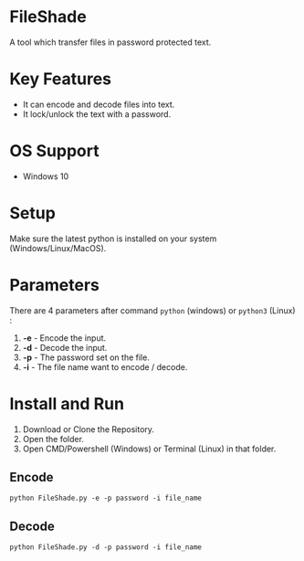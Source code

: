 # FileShade
A tool which transfer files in password protected text.

# Key Features
- It can encode and decode files into text.
- It lock/unlock the text with a password.

# OS Support
- Windows 10

# Setup
Make sure the latest python is installed on your system (Windows/Linux/MacOS).<br>

# Parameters
There are 4 parameters after command ```python``` (windows) or ```python3``` (Linux) :
1. **-e** - Encode the input.
2. **-d** - Decode the input.
3. **-p** - The password set on the file.
4. **-i** - The file name want to encode / decode.

# Install and Run
1. Download or Clone the Repository.<br>
2. Open the folder.<br>
3. Open CMD/Powershell (Windows) or Terminal (Linux) in that folder.
## Encode

```
python FileShade.py -e -p password -i file_name
```
## Decode

```
python FileShade.py -d -p password -i file_name
```
